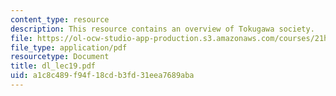 ```yaml
---
content_type: resource
description: This resource contains an overview of Tokugawa society.
file: https://ol-ocw-studio-app-production.s3.amazonaws.com/courses/21h-522-japan-in-the-age-of-the-samurai-history-and-film-fall-2006/a1c8c489f94f18cdb3fd31eea7689aba_dl_lec19.pdf
file_type: application/pdf
resourcetype: Document
title: dl_lec19.pdf
uid: a1c8c489-f94f-18cd-b3fd-31eea7689aba
---
```

